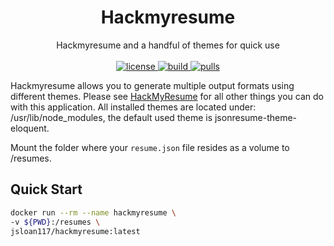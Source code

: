 <h1 align="center">
  Hackmyresume
</h1>

<p align="center">
  Hackmyresume and a handful of themes for quick use
  <br/><br/>

  <a href="https://github.com/jsloan117/docker-hackmyresume/blob/master/LICENSE/">
    <img alt="license" src="https://img.shields.io/badge/License-GPLv3-blue.svg" />
  </a>
  <a href="https://travis-ci.com/jsloan117/docker-hackmyresume">
    <img alt="build" src="https://travis-ci.com/jsloan117/docker-hackmyresume.svg?branch=master" />
  </a>
  <a href="https://hub.docker.com/r/jsloan117/hackmyresume/">
    <img alt="pulls" src="https://img.shields.io/docker/pulls/jsloan117/hackmyresume.svg" />
  </a>
</p>

Hackmyresume allows you to generate multiple output formats using different themes. Please see [HackMyResume](https://github.com/hacksalot/HackMyResume) for all other things you can do with this application. All installed themes are located under: /usr/lib/node_modules, the default used theme is jsonresume-theme-eloquent.

Mount the folder where your `resume.json` file resides as a volume to /resumes.

## Quick Start

```bash
docker run --rm --name hackmyresume \
-v ${PWD}:/resumes \
jsloan117/hackmyresume:latest
```
